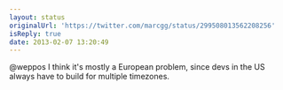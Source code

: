 ```yaml
---
layout: status
originalUrl: 'https://twitter.com/marcgg/status/299508013562208256'
isReply: true
date: 2013-02-07 13:20:49
---
```


@weppos I think it's mostly a European problem, since devs in the US always have to build for multiple timezones.
